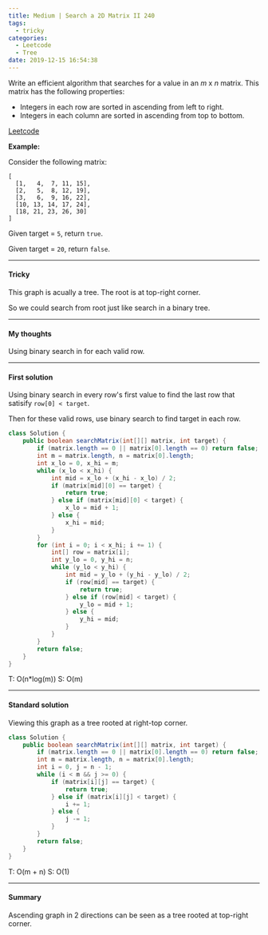 ```yaml
---
title: Medium | Search a 2D Matrix II 240
tags:
  - tricky
categories:
  - Leetcode
  - Tree
date: 2019-12-15 16:54:38
---
```


Write an efficient algorithm that searches for a value in an *m* x *n* matrix. This matrix has the following properties:

- Integers in each row are sorted in ascending from left to right.
- Integers in each column are sorted in ascending from top to bottom.

[Leetcode](https://leetcode.com/problems/search-a-2d-matrix-ii/)

<!--more-->

**Example:**

Consider the following matrix:

```
[
  [1,   4,  7, 11, 15],
  [2,   5,  8, 12, 19],
  [3,   6,  9, 16, 22],
  [10, 13, 14, 17, 24],
  [18, 21, 23, 26, 30]
]
```

Given target = `5`, return `true`.

Given target = `20`, return `false`.

---

#### Tricky 

This graph is acually a tree. The root is at top-right corner.

So we could search from root just like search in a binary tree.

---

#### My thoughts 

Using binary search in for each valid row.

---

#### First solution 

Using binary search in every row's first value to find the last row that satisify `row[0] < target`.

Then for these valid rows, use binary search to find target in each row. 

```java
class Solution {
    public boolean searchMatrix(int[][] matrix, int target) {
        if (matrix.length == 0 || matrix[0].length == 0) return false;
        int m = matrix.length, n = matrix[0].length;
        int x_lo = 0, x_hi = m;
        while (x_lo < x_hi) {
            int mid = x_lo + (x_hi - x_lo) / 2;
            if (matrix[mid][0] == target) {
                return true;
            } else if (matrix[mid][0] < target) {
                x_lo = mid + 1;
            } else {
                x_hi = mid;
            }
        }
        for (int i = 0; i < x_hi; i += 1) {
            int[] row = matrix[i];
            int y_lo = 0, y_hi = n;
            while (y_lo < y_hi) {
                int mid = y_lo + (y_hi - y_lo) / 2;
                if (row[mid] == target) {
                    return true;
                } else if (row[mid] < target) {
                    y_lo = mid + 1;
                } else {
                    y_hi = mid;
                }
            }
        }
        return false;
    }
}
```

T: O(n*log(m)) S: O(m)

---

#### Standard solution 

Viewing this graph as a tree rooted at right-top corner.

```java
class Solution {
    public boolean searchMatrix(int[][] matrix, int target) {
        if (matrix.length == 0 || matrix[0].length == 0) return false;
        int m = matrix.length, n = matrix[0].length;
        int i = 0, j = n - 1;
        while (i < m && j >= 0) {
            if (matrix[i][j] == target) {
                return true;
            } else if (matrix[i][j] < target) {
                i += 1;
            } else {
                j -= 1;
            }
        }
        return false;
    }
}
```

T: O(m + n) S: O(1)

---

#### Summary 

Ascending graph in 2 directions can be seen as a tree rooted at top-right corner.